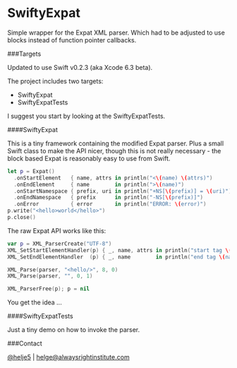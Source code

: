 SwiftyExpat
===========

Simple wrapper for the Expat XML parser. Which had to be adjusted to use
blocks instead of function pointer callbacks.

###Targets

Updated to use Swift v0.2.3 (aka Xcode 6.3 beta).

The project includes two targets:
- SwiftyExpat
- SwiftyExpatTests

I suggest you start by looking at the SwiftyExpatTests.

####SwiftyExpat

This is a tiny framework containing the modified Expat parser. Plus a small
Swift class to make the API nicer, though this is not really necessary - the
block based Expat is reasonably easy to use from Swift.

```Swift
let p = Expat()
  .onStartElement   { name, attrs in println("<\(name) \(attrs)")       }
  .onEndElement     { name        in println(">\(name)")                }
  .onStartNamespace { prefix, uri in println("+NS[\(prefix)] = \(uri)") }
  .onEndNamespace   { prefix      in println("-NS[\(prefix)]")          }
  .onError          { error       in println("ERROR: \(error)")         }
p.write("<hello>world</hello>")
p.close()
```

The raw Expat API works like this:
```Swift
var p = XML_ParserCreate("UTF-8")
XML_SetStartElementHandler(p) { _, name, attrs in println("start tag \(name)") }
XML_SetEndElementHandler  (p) { _, name        in println("end tag \(name)") }

XML_Parse(parser, "<hello/>", 8, 0)
XML_Parse(parser, "", 0, 1)

XML_ParserFree(p); p = nil
```
You get the idea ...

####SwiftyExpatTests

Just a tiny demo on how to invoke the parser.

###Contact

[@helje5](http://twitter.com/helje5) | helge@alwaysrightinstitute.com
